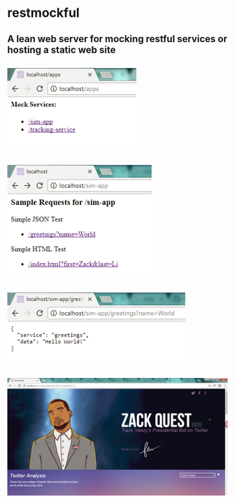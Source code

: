 # restmockful
A lean web server for mocking restful services or hosting a static web site
----
![http://localhost](https://raw.githubusercontent.com/mclamee/restmockful/master/lib/desc/rm1.png)
----
![http://localhost/sim-app](https://raw.githubusercontent.com/mclamee/restmockful/master/lib/desc/rm2.png)
----
![http://localhost/sim-app/greetings?name=World](https://raw.githubusercontent.com/mclamee/restmockful/master/lib/desc/rm3.png)
----
![http://localhost/sim-app/index.html?first=Zack&last=Li](https://raw.githubusercontent.com/mclamee/restmockful/master/lib/desc/rm4.png)
----

